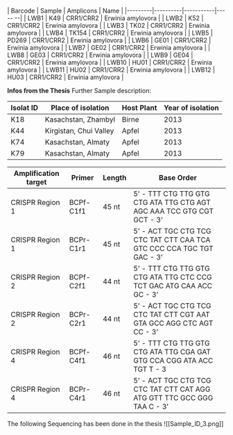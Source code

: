| Barcode | Sample |  Amplicons | Name |
|---------|----------|-----------|----- --|
| LWB1 | K49 | CRR1/CRR2 | Erwinia amylovora |
| LWB2 | K52 | CRR1/CRR2 | Erwinia amylovora |
| LWB3 | TK02 | CRR1/CRR2 | Erwinia amylovora |
| LWB4 | TK154 | CRR1/CRR2 | Erwinia amylovora |
| LWB5 | PD269 | CRR1/CRR2 | Erwinia amylovora |
| LWB6 | GE01 | CRR1/CRR2 | Erwinia amylovora |
| LWB7 | GE02 | CRR1/CRR2 | Erwinia amylovora |
| LWB8 | GE03 | CRR1/CRR2 | Erwinia amylovora |
| LWB9 | GE04 | CRR1/CRR2 | Erwinia amylovora |
| LWB10 | HU01 | CRR1/CRR2 | Erwinia amylovora |
| LWB11 | HU02 | CRR1/CRR2 | Erwinia amylovora |
| LWB12 | HU03 | CRR1/CRR2 | Erwinia amylovora |

**Infos from the Thesis**
Further Sample description:

| Isolat ID | Place of isolation | Host Plant | Year of isolation | 
|----------|-------------------|------------|------------------|
| K18 | Kasachstan, Zhambyl | Birne | 2013 | 
| K44 | Kirgistan, Chui Valley | Apfel | 2013 | 
| K74 | Kasachstan, Almaty | Apfel| 2013 |
| K79 | Kasachstan, Almaty | Apfel | 2013 | 

| Amplification target | Primer |Length | Base Order | 
|----------------------|-------|------|----------------|
| CRISPR Region 1 | BCPf-C1f1 | 45 nt | 5’ - TTT CTG TTG GTG CTG ATA TTG CTG AGT AGC AAA TCC GTG CGT GCT - 3’ |
| CRISPR Region 1 | BCPr-C1r1 | 45 nt | 5’ - ACT TGC CTG TCG CTC TAT CTT CAA TCA GTC CCC CCA TGC TGT GAC - 3’ |
| CRISPR Region 2 | BCPf-C2f1 | 44 nt | 5’ - TTT CTG TTG GTG CTG ATA TTG CTC CCG TCT GAC ATG CAA ACC GC - 3’ |
| CRISPR Region 2 | BCPr-C2r1 |44 nt | 5’ - ACT TGC CTG TCG CTC TAT CTT CGT AAT GTA GCC AGG CTC AGT CC - 3’ |
| CRISPR Region 4 | BCPf-C4f1 | 46 nt | 5’ - TTT CTG TTG GTG CTG ATA TTG CGA GAT GTG CCA CGG ATA ACC TGT T - 3 | 
| CRISPR Region 4 | BCPr-C4r1 | 46 nt | 5’ - ACT TGC CTG TCG CTC TAT CTT CAT AGG ATG GTT TTC GCC GGG TAA C - 3’ |

The following Sequencing has been done in the thesis
![[Sample_ID_3.png]]
